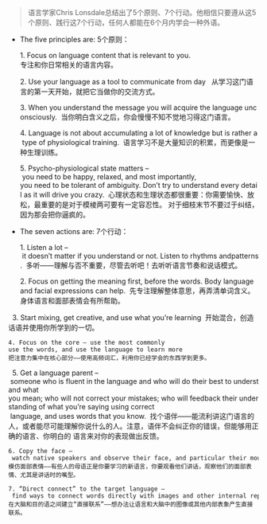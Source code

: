 > 语言学家Chris Lonsdale总结出了5个原则、7个行动。他相信只要遵从这5个原则、践行这7个行动，任何人都能在6个月内学会一种外语。 

* The five principles are: 5个原则：                                         

	1. Focus on language content that is relevant to you.            
	   专注和你日常相关的语言内容。        
	
	2. Use your language as a tool to communicate from day 
	   从学习这门语言的第一天开始，就把它当做你的交流方式。  
	
	3. When you understand the message you will acquire the language unconsciously. 
	   当你明白含义之后，你会慢慢不知不觉地习得这门语言。  
	
	4. Language is not about accumulating a lot of knowledge but is rather a type of physiological training. 
	语言学习不是大量知识的积累，而更像是一种生理训练。  

	5. Psycho-physiological state matters – you need to be happy, relaxed, and most importantly,
	you need to be tolerant of ambiguity. Don’t try to understand every detail as it will drive you crazy. 
	心理状态和生理状态都很重要：你需要愉快、放松，最重要的是对于模棱两可要有一定容忍性。
	对于细枝末节不要过于纠结，因为那会把你逼疯的。  

* The seven actions are: 7个行动： 

	1. Listen a lot – it doesn’t matter if you understand or not. Listen to rhythms andpatterns. 
	多听——理解与否不重要，尽管去听吧！去听听语言节奏和说话模式。  

	2. Focus on getting the meaning first, before the words. Body language and facial expressions can help. 
	先专注理解整体意思，再弄清单词含义。身体语言和面部表情会有所帮助。 

 
	3. Start mixing, get creative, and use what you’re learning 
	开始混合，创造话语并使用你所学到的一切。  
	
	4. Focus on the core – use the most commonly use the words, and use the language to learn more 
	把注意力集中在核心部分——使用高频词汇，利用你已经学会的东西学到更多。 
 
	5. Get a language parent – someone who is fluent in the language and who will do their best to understand what 		       you mean; who will not correct your mistakes; who will feedback their understanding of what you’re saying using correct		 language, and uses words that you know. 
	 找个语伴——能流利讲这门语言的人，或者能尽可能理解你说什么的人。注意，语伴不会纠正你的错误，但能够用正确的语言、你明白的	 	 语言来对你的表现做出反馈。  

	6. Copy the face – watch native speakers and observe their face, and particular their mouth moves when they’re speaking. 
	模仿面部表情——有些人的母语正是你要学习的新语言，你要观看他们讲话，观察他们的面部表情、尤其是讲话时的嘴型。    

	7. “Direct connect” to the target language – find ways to connect words directly with images and other internal representations. 
	在大脑和目的语之间建立“直接联系”——想办法让语言和大脑中的图像或其他内部表象产生直接联系。		


